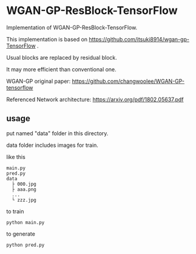 # WGAN-GP-ResBlock-TensorFlow
Implementation of WGAN-GP-ResBlock-TensorFlow.

This implementation is based on https://github.com/itsuki8914/wgan-gp-TensorFlow .

Usual blocks are replaced by residual block.

It may more efficient than conventional one.

WGAN-GP original paper: https://github.com/changwoolee/WGAN-GP-tensorflow

Referenced Network architecture: https://arxiv.org/pdf/1802.05637.pdf


## usage
put named "data" folder in this directory.

data folder includes images for train.

like this
```
main.py
pred.py
data
  ├ 000.jpg
  ├ aaa.png
  ...
  └ zzz.jpg
```

to train

```
python main.py
```


to generate

```
python pred.py
```


